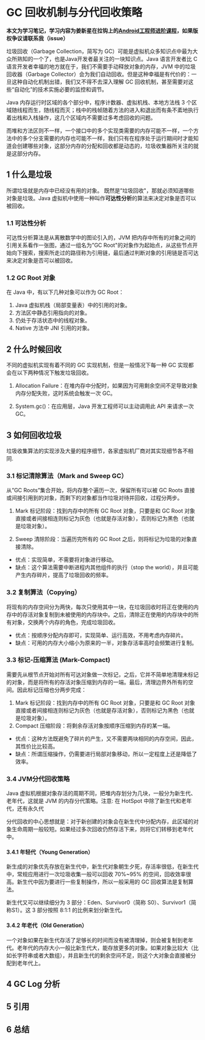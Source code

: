 # GC 回收机制与分代回收策略

**本文为学习笔记，学习内容为姜新星在拉钩上的[Android工程师进阶课程](https://kaiwu.lagou.com/course/courseInfo.htm?courseId=67)，如果版权争议请联系我（issue）**

垃圾回收（Garbage Collection，简写为 GC）可能是虚拟机众多知识点中最为大众所熟知的一个了，也是Java开发者最关注的一块知识点。Java 语言开发者比 C 语言开发者幸福的地方就在于，我们不需要手动释放对象的内存，JVM 中的垃圾回收器（Garbage Collector）会为我们自动回收。但是这种幸福是有代价的：一旦这种自动化机制出错，我们又不得不去深入理解 GC 回收机制，甚至需要对这些“自动化”的技术实施必要的监控和调节。

 Java 内存运行时区域的各个部分中，程序计数器、虚拟机栈、本地方法栈 3 个区域随线程而生，随线程而灭；栈中的栈帧随着方法的进入和退出而有条不紊地执行着出栈和入栈操作，这几个区域内不需要过多考虑回收的问题。

 而堆和方法区则不一样，一个接口中的多个实现类需要的内存可能不一样，一个方法中的多个分支需要的内存也可能不一样，我们只有在程序处于运行期间时才能知道会创建哪些对象，这部分内存的分配和回收都是动态的，垃圾收集器所关注的就是这部分内存。

## 1 什么是垃圾

所谓垃圾就是内存中已经没有用的对象。 既然是”垃圾回收"，那就必须知道哪些对象是垃圾。Java 虚拟机中使用一种叫作**可达性分析**的算法来决定对象是否可以被回收。

### 1.1 可达性分析

可达性分析算法是从离散数学中的图论引入的，JVM 把内存中所有的对象之间的引用关系看作一张图，通过一组名为”GC Root"的对象作为起始点，从这些节点开始向下搜索，搜索所走过的路径称为引用链，最后通过判断对象的引用链是否可达来决定对象是否可以被回收。

### 1.2 GC Root 对象

在 Java 中，有以下几种对象可以作为 GC Root：

1. Java 虚拟机栈（局部变量表）中的引用的对象。
2. 方法区中静态引用指向的对象。
3. 仍处于存活状态中的线程对象。
4. Native 方法中 JNI 引用的对象。

## 2 什么时候回收

不同的虚拟机实现有着不同的 GC 实现机制，但是一般情况下每一种 GC 实现都会在以下两种情况下触发垃圾回收。

1. Allocation Failure：在堆内存中分配时，如果因为可用剩余空间不足导致对象内存分配失败，这时系统会触发一次 GC。

2. System.gc()：在应用层，Java 开发工程师可以主动调用此 API 来请求一次 GC。

## 3 如何回收垃圾

垃圾收集算法的实现涉及大量的程序细节，各家虚拟机厂商对其实现细节各不相同.

### 3.1 标记清除算法（Mark and Sweep GC）

从”GC Roots”集合开始，将内存整个遍历一次，保留所有可以被 GC Roots 直接或间接引用到的对象，而剩下的对象都当作垃圾对待并回收，过程分两步。

1. Mark 标记阶段：找到内存中的所有 GC Root 对象，只要是和 GC Root 对象直接或者间接相连则标记为灰色（也就是存活对象），否则标记为黑色（也就是垃圾对象）。

2. Sweep 清除阶段：当遍历完所有的 GC Root 之后，则将标记为垃圾的对象直接清除。

- 优点：实现简单，不需要将对象进行移动。
- 缺点：这个算法需要中断进程内其他组件的执行（stop the world），并且可能产生内存碎片，提高了垃圾回收的频率。

### 3.2 复制算法（Copying）

将现有的内存空间分为两快，每次只使用其中一块，在垃圾回收时将正在使用的内存中的存活对象复制到未被使用的内存块中。之后，清除正在使用的内存块中的所有对象，交换两个内存的角色，完成垃圾回收。

- 优点：按顺序分配内存即可，实现简单、运行高效，不用考虑内存碎片。
- 缺点：可用的内存大小缩小为原来的一半，对象存活率高时会频繁进行复制。

### 3.3 标记-压缩算法 (Mark-Compact)

需要先从根节点开始对所有可达对象做一次标记，之后，它并不简单地清理未标记的对象，而是将所有的存活对象压缩到内存的一端。最后，清理边界外所有的空间。因此标记压缩也分两步完成：

1. Mark 标记阶段：找到内存中的所有 GC Root 对象，只要是和 GC Root 对象直接或者间接相连则标记为灰色（也就是存活对象），否则标记为黑色（也就是垃圾对象）。
2. Compact 压缩阶段：将剩余存活对象按顺序压缩到内存的某一端。

- 优点：这种方法既避免了碎片的产生，又不需要两块相同的内存空间，因此，其性价比比较高。
- 缺点：所谓压缩操作，仍需要进行局部对象移动，所以一定程度上还是降低了效率。

### 3.4 JVM分代回收策略

Java 虚拟机根据对象存活的周期不同，把堆内存划分为几块，一般分为新生代、老年代，这就是 JVM 的内存分代策略。注意: 在 HotSpot 中除了新生代和老年代，还有永久代

分代回收的中心思想就是：对于新创建的对象会在新生代中分配内存，此区域的对象生命周期一般较短。如果经过多次回收仍然存活下来，则将它们转移到老年代中。

#### 3.4.1 年轻代（Young Generation）

新生成的对象优先存放在新生代中，新生代对象朝生夕死，存活率很低，在新生代中，常规应用进行一次垃圾收集一般可以回收 70%~95% 的空间，回收效率很高。新生代中因为要进行一些复制操作，所以一般采用的 GC 回收算法是复制算法。

新生代又可以继续细分为 3 部分：Eden、Survivor0（简称 S0）、Survivor1（简称S1）。这 3 部分按照 8:1:1 的比例来划分新生代。

#### 3.4.2 年老代（Old Generation）

一个对象如果在新生代存活了足够长的时间而没有被清理掉，则会被复制到老年代。老年代的内存大小一般比新生代大，能存放更多的对象。如果对象比较大（比如长字符串或者大数组），并且新生代的剩余空间不足，则这个大对象会直接被分配到老年代上。

## 4 GC Log 分析

## 5 引用

## 6 总结
